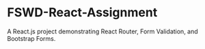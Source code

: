 # FSWD-React-Assignment
A React.js project demonstrating React Router, Form Validation, and Bootstrap Forms.

